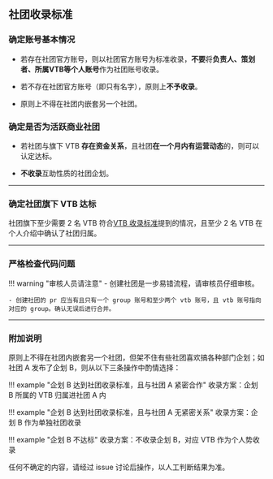 ## 社团收录标准


### 确定账号基本情况

- 若存在社团官方账号，则以社团官方账号为标准收录，**不要**将**负责人、策划者、所属VTB等个人账号**作为社团账号收录。

- 若不存在社团官方账号（即只有名字），原则上**不予收录**。

- 原则上不得在社团内嵌套另一个社团。


### 确定是否为活跃商业社团

- 若社团与旗下 VTB **存在资金关系**，且社团**在一个月内有运营动态**的，则可以认定达标。

- **不收录**互助性质的社团企划。

---

### 确定社团旗下 VTB 达标

社团旗下至少需要 2 名 VTB 符合[VTB 收录标准](https://docs.vtbs.top/basic/add-personal/)提到的情况，且至少 2 名 VTB 在个人介绍中确认了社团归属。

---

### 严格检查代码问题

!!! warning "审核人员请注意"
    - 创建社团是一步易错流程，请审核员仔细审核。

    - 创建社团的 pr 应当有且只有一个 group 账号和至少两个 vtb 账号，且 vtb 账号指向对应的 group。确认无误后进行合并。

---

### 附加说明

原则上不得在社团内嵌套另一个社团，但架不住有些社团喜欢搞各种部门企划；如社团 A 发布了企划 B，则从以下三条操作中酌情选择：

!!! example "企划 B 达到社团收录标准，且与社团 A 紧密合作"
    收录方案：企划 B 所属的 VTB 归属进社团 A 内

!!! example "企划 B 达到社团收录标准，且与社团 A 无紧密关系"
    收录方案：企划 B 作为单独社团收录

!!! example "企划 B 不达标"
    收录方案：不收录企划 B，对应 VTB 作为个人势收录

任何不确定的内容，请经过 issue 讨论后操作，以人工判断结果为准。
